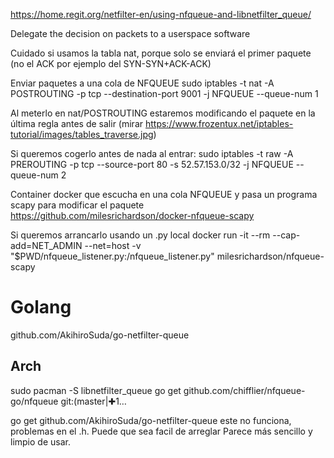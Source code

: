 https://home.regit.org/netfilter-en/using-nfqueue-and-libnetfilter_queue/

Delegate the decision on packets to a userspace software

Cuidado si usamos la tabla nat, porque solo se enviará el primer paquete (no el ACK por ejemplo del SYN-SYN+ACK-ACK)


Enviar paquetes a una cola de NFQUEUE
sudo iptables -t nat -A POSTROUTING -p tcp --destination-port 9001 -j NFQUEUE --queue-num 1

Al meterlo en nat/POSTROUTING estaremos modificando el paquete en la última regla antes de salir (mirar https://www.frozentux.net/iptables-tutorial/images/tables_traverse.jpg)

Si queremos cogerlo antes de nada al entrar:
sudo iptables -t raw -A PREROUTING -p tcp --source-port 80 -s 52.57.153.0/32 -j NFQUEUE --queue-num 2


Container docker que escucha en una cola NFQUEUE y pasa un programa scapy para modificar el paquete
https://github.com/milesrichardson/docker-nfqueue-scapy

Si queremos arrancarlo usando un .py local
docker run -it --rm --cap-add=NET_ADMIN --net=host -v "$PWD/nfqueue_listener.py:/nfqueue_listener.py" milesrichardson/nfqueue-scapy


# Golang
github.com/AkihiroSuda/go-netfilter-queue

## Arch
sudo pacman -S libnetfilter_queue
go get github.com/chifflier/nfqueue-go/nfqueue                                                                                                                    git:(master|✚1…


go get github.com/AkihiroSuda/go-netfilter-queue
  este no funciona, problemas en el .h. Puede que sea facil de arreglar
  Parece más sencillo y limpio de usar.

